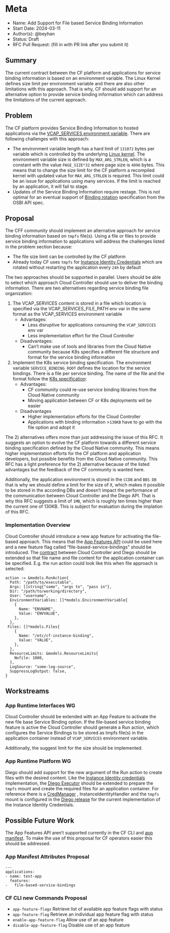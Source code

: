 # Meta
[meta]: #meta
- Name: Add Support for File based Service Binding Information
- Start Date: 2024-03-11
- Author(s): @beyhan
- Status: Draft
- RFC Pull Request: (fill in with PR link after you submit it)



## Summary

The current contract between the CF platform and applications for service binding information is based on an environment variable. The Linux Kernel defines size limit per environment variable and there are also other limitations with this approach. That is why, CF should add support for an alternative option to provide service binding information which can address the limitations of the current approach.

## Problem

The CF platform provides Service Binding Information to hosted applications via the [VCAP_SERVICES environment variable](https://docs.cloudfoundry.org/devguide/services/application-binding.html). There are following challenges with this approach:
- The environment variable length has a hard limit of `131072` bytes per variable which is controlled by the underlying [Linux kernel](https://github.com/torvalds/linux/blob/master/include/uapi/linux/binfmts.h). The environment variable size is defined by `MAX_ARG_STRLEN`, which is a constant with the value `PAGE_SIZE*32` where page size is `4096` bytes. This means that to change the size limit for the CF platform a recompiled kernel with updated value for `MAX_ARG_STRLEN` is required. This limit could be an issue for applications using many services. If the limit is reached by an application, it will fail to stage.
- Updates of the Service Binding Information require restage. This is not optimal for an eventual support of [Binding rotation](https://github.com/openservicebrokerapi/servicebroker/blob/master/spec.md#binding-rotation) specification from the OSBI API spec.


## Proposal

The CFF community should implement an alternative approach for service binding information based on `tmpfs` file(s). Using a file or files to provide service binding information to applications will address the challenges listed in the problem section because:
- The file size limit can be controlled by the CF platform
- Already today CF uses `tmpfs` for [Instance Identity Credentials](https://docs.cloudfoundry.org/devguide/deploy-apps/instance-identity.html) which are rotated without restarting the application every `24h` by default

The two approaches should be supported in parallel. Users should be able to select which approach Cloud Controller should use to deliver the binding information.
There are two alternatives regarding service binding file organization:
1. The VCAP_SERVICES content is stored in a file which location is specified via the VCAP_SERVICES_FILE_PATH env var in the same format as the VCAP_SERVICES environment variable
   * Advantages:
      * Less disruptive for applications consuming the `VCAP_SERVICES` env var
      * Less implementation effort for the Cloud Controller
   * Disadvantages:
      * Can’t make use of tools and libraries from the Cloud Native community because K8s specifies a different file structure and format for the service binding information
2. Implement the K8s service binding specification. The environment variable `SERVICE_BINDING_ROOT` defines the location for the service bindings. There is a file per service binding. The name of the file and the format follow the [K8s specification](https://servicebinding.io/):
   * Advantages:
      * CF community could re-use service binding libraries from the Cloud Native community
      * Moving application between CF or K8s deployments will be easier
   * Disadvantages
      * Higher implementation efforts for the Cloud Controller
      * Applications with binding information >`130KB` have to go with the file option and adopt it


The 2) alternatives offers more than just addressing the issue of this RFC. It suggests an option to evolve the CF platform towards a different service binding specification defined by the Cloud Native community. This means higher implementation efforts for the CF platform and application developers, but possible benefits from the Cloud Native community. This RFC has a light preference for the 2) alternative because of the listed advantages but the feedback of the CF community is wanted here.

Additionally, the application environment is stored in the `CCDB` and `BBS DB` that is why we should define a limit for the size of it, which makes it possible to be stored in the according DBs and doesn’t impact the performance of the communication between Cloud Controller and the Diego API. That is why this RFC suggests a limit of `1MB`, which is roughly ten times higher than the current one of 130KB. This is subject for evaluation during the implation of this RFC.

### Implementation Overview

Cloud Controller should introduce a new app feature for activating the file-based approach. This means that the [App Features API](https://v3-apidocs.cloudfoundry.org/version/3.159.0/index.html#app-features) could be used here and a new feature flag called “file-based-service-bindings" should be introduced.
The [contract](https://github.com/cloudfoundry/bbs/blob/main/doc/actions.md) between Cloud Controller and Diego should be extended so that file name and file content for the application container can be specified. E.g. the run action could look like this when file approach is selected:

```
action := &models.RunAction{
  Path: "/path/to/executable",
  Args: []string{"some", "args to", "pass in"},
  Dir: "/path/to/working/directory",
  User: "username",
  EnvironmentVariables: []*models.EnvironmentVariable{
    {
      Name: "ENVNAME",
      Value: "ENVVALUE",
    },
  },
 Files: []*models.Files{
    {
      Name: "/etc/cf-instance-binding",
      Value: "VALUE",
    },
  },
  ResourceLimits: &models.ResourceLimits{
    Nofile: 1000,
  },
  LogSource: "some-log-source",
  SuppressLogOutput: false,
}
```

## Workstreams

### App Runtime Interfaces WG

Cloud Controller should be extended with an App Feature to activate the new file base Service Binding option. If the file-based service binding feature is active the Cloud Controller should generate a Run action, which configures the Service Bindings to be stored as tmpfs file(s) in the application container instead of `VCAP_SERVICES` environment variable.

Additionally, the suggest limit for the size should be implemented.

### App Runtime Platform WG

Diego should add support for the new argument of the Run action to create files with the desired content. Like the [Instance Identity credentials](https://docs.cloudfoundry.org/devguide/deploy-apps/instance-identity.html) implementation, the [Diego Executor](https://github.com/cloudfoundry/executor) should be extended to prepare the `tmpfs` mount and create the required files for an application container. For reference there is a [CredManager](https://github.com/cloudfoundry/executor/blob/db9758c0142ae9c11dad26de672735fb20566105/depot/containerstore/credmanager.go) , InstanceIdentityHandler and the `tmpfs` mount is configured in the [Diego release](https://github.com/cloudfoundry/diego-release/blob/2d7d7c1373f2a61077c74e33a397a5f69b11b131/jobs/rep/templates/setup_mounted_data_dirs.erb#L38-L56) for the current implementation of the Instance Identity Credentials.

## Possible Future Work

The App Features API aren’t supported currently in the CF CLI and [app manifest](https://docs.cloudfoundry.org/devguide/deploy-apps/manifest-attributes.html). To make the use of this proposal for CF operators easier this should be addressed.

### App Manifest Attributes Proposal

```
---
applications:
- name: test-app
  features:
-	file-based-service-bindings
```

### CF CLI new Commands Proposal

- `app-feature-flags`                   Retrieve list of available app feature flags with status
- `app-feature-flag`                    Retrieve an individual app feature flag with status
- `enable-app-feature-flag`             Allow use of an app feature
- `disable-app-feature-flag`            Disable use of an app feature


